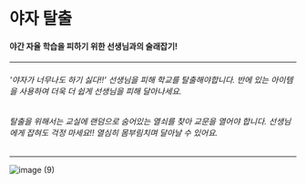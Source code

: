 # 야자 탈출 
#### 야간 자율 학습을 피하기 위한 선생님과의 술래잡기! 

---

###### '야자가 너무나도 하기 싫다!!' 선생님을 피해 학교를 탈출해야합니다. 반에 있는 아이템을 사용하여 더욱 더 쉽게 선생님을 피해 달아나세요.  
###### 탈출을 위해서는 교실에 랜덤으로 숨어있는 열쇠를 찾아 교문을 열어야 합니다. 선생님에게 잡혀도 걱정 마세요!! 열심히 몸부림치며 달아날 수 있어요.
---

![image (9)](https://user-images.githubusercontent.com/77601074/226492793-eeb245ea-de97-4d1d-981d-9403ed97c5b9.png)
